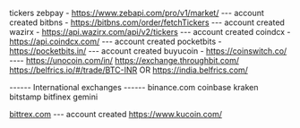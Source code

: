 tickers
zebpay - https://www.zebapi.com/pro/v1/market/  --- account created
bitbns - https://bitbns.com/order/fetchTickers   --- account created
wazirx - https://api.wazirx.com/api/v2/tickers   --- account created
coindcx - https://api.coindcx.com/   --- account created
pocketbits - https://pocketbits.in/  --- account created
buyucoin -
https://coinswitch.co/  ----
https://unocoin.com/in/
https://exchange.throughbit.com/
https://belfrics.io/#/trade/BTC-INR OR https://india.belfrics.com/

------ International exchanges ------
binance.com
coinbase
kraken
bitstamp
bitfinex
gemini

[bittrex.com](https://global.bittrex.com/)  --- account created
https://www.kucoin.com/
